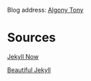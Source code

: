
Blog address: [Algony Tony](https://algony-tony.github.io/)

# Sources

[Jekyll Now](https://github.com/barryclark/jekyll-now)

[Beautiful Jekyll](https://github.com/daattali/beautiful-jekyll)
